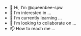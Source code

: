 - 👋 Hi, I’m @queenbee-spw
- 👀 I’m interested in ...
- 🌱 I’m currently learning ...
- 💞️ I’m looking to collaborate on ...
- 📫 How to reach me ...

<!---
queenbee-spw/queenbee-spw is a ✨ special ✨ repository because its `README.md` (this file) appears on your GitHub profile.
You can click the Preview link to take a look at your changes.
--->
